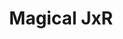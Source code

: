 --- 
title: "Magical JxR"
publishdate: "2019-5-30T16:48:46+02:00"
src: "https://365manga.net/manga/magical-jxr"
image: "https://data.365manga.net/images/thumbnails/19162-magical-jxr.jpg"
description: "From Udon Entertainment: Magical JxR tells the story of two teenage wizards and the young girl they befriend: “Jay and Aru are two of the most popular students in wizardry school. However, before they can graduate, they must venture out into the REAL world and fulfill a one year magic contract with a human girl named Cho-Ah. Is Cho-Ah ready for a whole year with two enthusiastic wizards-to-be at her…"
---